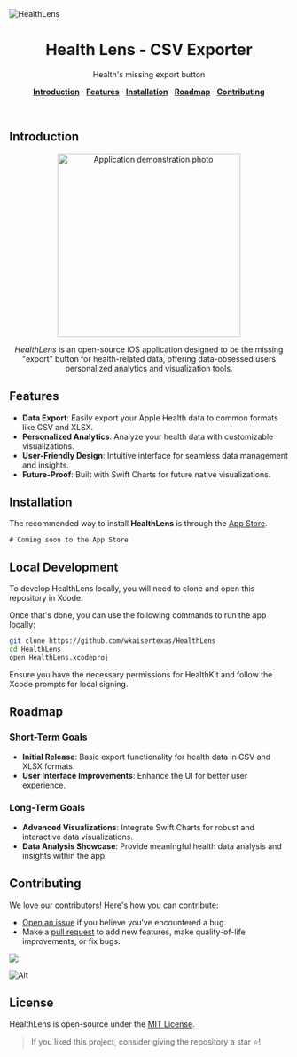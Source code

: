 <img alt="HealthLens" src="https://github.com/user-attachments/assets/efd0a4aa-cb52-4b65-b68b-6c6a1e4f087d" />

<h1 align="center">Health Lens - CSV Exporter</h1>

<p align="center">
  Health's missing export button
</p>

<p align="center">
  <a href="#introduction"><strong>Introduction</strong></a> ·
  <a href="#features"><strong>Features</strong></a> ·
  <a href="#installation"><strong>Installation</strong></a> ·
  <a href="#roadmap"><strong>Roadmap</strong></a> ·
  <a href="#contributing"><strong>Contributing</strong></a>
</p>
<br/>

## Introduction

<p align="center">
<img width="330" alt="Application demonstration photo" src="https://github.com/user-attachments/assets/7f1ad680-f1fa-4023-a937-420f3307e62e"/>
</p>

<p align="center">
    <i>HealthLens</i> is an open-source iOS application designed to be the missing "export" button for health-related data, offering data-obsessed users personalized analytics and visualization tools.
</p>

## Features

- **Data Export**: Easily export your Apple Health data to common formats like CSV and XLSX.
- **Personalized Analytics**: Analyze your health data with customizable visualizations.
- **User-Friendly Design**: Intuitive interface for seamless data management and insights.
- **Future-Proof**: Built with Swift Charts for future native visualizations.

## Installation

The recommended way to install **HealthLens** is through the [App Store](https://www.apple.com/app-store/).

```
# Coming soon to the App Store
```

## Local Development

To develop HealthLens locally, you will need to clone and open this repository in Xcode.

Once that's done, you can use the following commands to run the app locally:

```bash
git clone https://github.com/wkaisertexas/HealthLens
cd HealthLens
open HealthLens.xcodeproj
```

Ensure you have the necessary permissions for HealthKit and follow the Xcode prompts for local signing.

## Roadmap

### Short-Term Goals
- **Initial Release**: Basic export functionality for health data in CSV and XLSX formats.
- **User Interface Improvements**: Enhance the UI for better user experience.

### Long-Term Goals
- **Advanced Visualizations**: Integrate Swift Charts for robust and interactive data visualizations.
- **Data Analysis Showcase**: Provide meaningful health data analysis and insights within the app.

## Contributing

We love our contributors! Here's how you can contribute:

- [Open an issue](https://github.com/wkaisertexas/HealthLens/issues) if you believe you've encountered a bug.
- Make a [pull request](https://github.com/wkaisertexas/HealthLens/pulls) to add new features, make quality-of-life improvements, or fix bugs.

<a href="https://github.com/wkaisertexas/healthlens/graphs/contributors">
  <img src="https://contrib.rocks/image?repo=wkaisertexas/healthlens" />
</a>

![Alt](https://repobeats.axiom.co/api/embed/83ed202554b095482847f899de57ba51a493842c.svg "Repobeats analytics image")

## License

HealthLens is open-source under the [MIT License](LICENSE.md).

> If you liked this project, consider giving the repository a star ⭐️!
